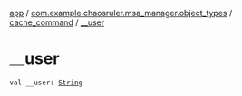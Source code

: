 [app](../../index.md) / [com.example.chaosruler.msa_manager.object_types](../index.md) / [cache_command](index.md) / [__user](.)

# __user

`val __user: `[`String`](https://kotlinlang.org/api/latest/jvm/stdlib/kotlin/-string/index.html)